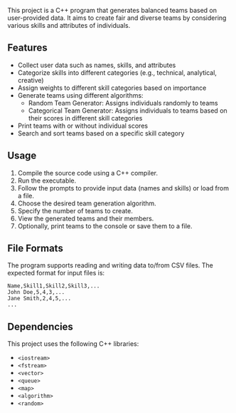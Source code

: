 This project is a C++ program that generates balanced teams based on user-provided data. It aims to create fair and diverse teams by considering various skills and attributes of individuals.

## Features

- Collect user data such as names, skills, and attributes
- Categorize skills into different categories (e.g., technical, analytical, creative)
- Assign weights to different skill categories based on importance
- Generate teams using different algorithms:
  - Random Team Generator: Assigns individuals randomly to teams
  - Categorical Team Generator: Assigns individuals to teams based on their scores in different skill categories
- Print teams with or without individual scores
- Search and sort teams based on a specific skill category

## Usage

1. Compile the source code using a C++ compiler.
2. Run the executable.
3. Follow the prompts to provide input data (names and skills) or load from a file.
4. Choose the desired team generation algorithm.
5. Specify the number of teams to create.
6. View the generated teams and their members.
7. Optionally, print teams to the console or save them to a file.

## File Formats

The program supports reading and writing data to/from CSV files. The expected format for input files is:

```
Name,Skill1,Skill2,Skill3,...
John Doe,5,4,3,...
Jane Smith,2,4,5,...
...
```

## Dependencies

This project uses the following C++ libraries:

- `<iostream>`
- `<fstream>`
- `<vector>`
- `<queue>`
- `<map>`
- `<algorithm>`
- `<random>`

